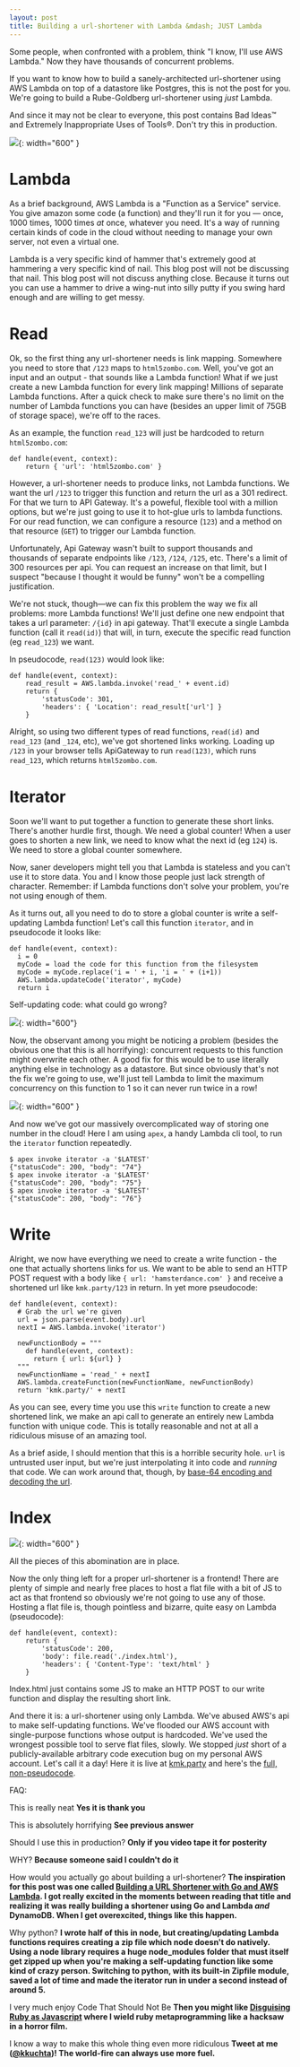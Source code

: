 ```yaml
---
layout: post
title: Building a url-shortener with Lambda &mdash; JUST Lambda
---
```


Some people, when confronted with a problem, think "I know, I'll use AWS Lambda." Now they have thousands of concurrent problems.

If you want to know how to build a sanely-architected url-shortener using AWS Lambda on top of a datastore like Postgres, this is not the post for you.  We're going to build a Rube-Goldberg url-shortener using *just* Lambda.

<!--break-->

And since it may not be clear to everyone, this post contains Bad Ideas&trade; and Extremely Inappropriate Uses of Tools&reg;.  Don't try this in production.

![](/assets/images/lambda_diagram.png){: width="600" }

# Lambda

As a brief background, AWS Lambda is a "Function as a Service" service.  You give amazon some code (a function) and they'll run it for you &mdash; once, 1000 times, 1000 times *at* once, whatever you need.  It's a way of running certain kinds of code in the cloud without needing to manage your own server, not even a virtual one.

Lambda is a very specific kind of hammer that's extremely good at hammering a very specific kind of nail.  This blog post will not be discussing that nail.  This blog post will not discuss anything close.  Because it turns out you can use a hammer to drive a wing-nut into silly putty if you swing hard enough and are willing to get messy.

# Read

Ok, so the first thing any url-shortener needs is link mapping.  Somewhere you need to store that `/123` maps to `html5zombo.com`.  Well, you've got an input and an output - that sounds like a Lambda function!  What if we just create a new Lambda function for every link mapping!  Millions of separate Lambda functions.  After a quick check to make sure there's no limit on the number of Lambda functions you can have (besides an upper limit of 75GB of storage space), we're off to the races.

As an example, the function `read_123` will just be hardcoded to return `html5zombo.com`:

```
def handle(event, context):
    return { 'url': 'html5zombo.com' }
```

However, a url-shortener needs to produce links, not Lambda functions.  We want the url `/123` to trigger this function and return the url as a 301 redirect.  For that we turn to API Gateway.  It's a poweful, flexible tool with a million options, but we're just going to use it to hot-glue urls to lambda functions.  For our read function, we can configure a resource (`123`) and a method on that resource (`GET`) to trigger our Lambda function.

Unfortunately, Api Gateway wasn't built to support thousands and thousands of separate endpoints like `/123`, `/124`, `/125`, etc.  There's a limit of 300 resources per api.  You can request an increase on that limit, but I suspect "because I thought it would be funny" won't be a compelling justification.

We're not stuck, though&mdash;we can fix this problem the way we fix all problems: more Lambda functions!  We'll just define one new endpoint that takes a url parameter: `/{id}` in api gateway.  That'll execute a single Lambda function (call it `read(id)`) that will, in turn, execute the specific read function (eg `read_123`) we want.

In pseudocode, `read(123)` would look like:

```
def handle(event, context):
    read_result = AWS.lambda.invoke('read_' + event.id)
    return {
        'statusCode': 301,
        'headers': { 'Location': read_result['url'] }
    }
```

Alright, so using two different types of read functions, `read(id)` and `read_123` (and `_124`, etc), we've got shortened links working.  Loading up `/123` in your browser tells ApiGateway to run `read(123)`, which runs `read_123`, which returns `html5zombo.com`.

# Iterator

Soon we'll want to put together a function to generate these short links.  There's another hurdle first, though.  We need a global counter!  When a user goes to shorten a new link, we need to know what the next id (eg `124`) is.  We need to store a global counter somewhere.

Now, saner developers might tell you that Lambda is stateless and you can't use it to store data.  You and I know those people just lack strength of character.  Remember: if Lambda functions don't solve your problem, you're not using enough of them.

As it turns out, all you need to do to store a global counter is write a self-updating Lambda function!  Let's call this function `iterator`, and in pseudocode it looks like:

```
def handle(event, context):
  i = 0
  myCode = load the code for this function from the filesystem
  myCode = myCode.replace('i = ' + i, 'i = ' + (i+1))
  AWS.lambda.updateCode('iterator', myCode)
  return i
```

Self-updating code: what could go wrong?

![](https://thumbor.forbes.com/thumbor/960x0/smart/https%3A%2F%2Fblogs-images.forbes.com%2Fmarkhughes%2Ffiles%2F2016%2F01%2FTerminator-2-1200x873.jpg){: width="600"}

Now, the observant among you might be noticing a problem (besides the obvious one that this is all horrifying):  concurrent requests to this function might overwrite each other.  A good fix for this would be to use literally anything else in technology as a datastore.  But since obviously that's not the fix we're going to use, we'll just tell Lambda to limit the maximum concurrency on this function to 1 so it can never run twice in a row!

![](/assets/images/lambda_concurrency.png){: width="600" }

And now we've got our massively overcomplicated way of storing one number in the cloud!  Here I am using `apex`, a handy Lambda cli tool, to run the `iterator` function repeatedly.

```
$ apex invoke iterator -a '$LATEST'
{"statusCode": 200, "body": "74"}
$ apex invoke iterator -a '$LATEST'
{"statusCode": 200, "body": "75"}
$ apex invoke iterator -a '$LATEST'
{"statusCode": 200, "body": "76"}
```

# Write

Alright, we now have everything we need to create a write function - the one that actually shortens links for us.  We want to be able to send an HTTP POST request with a body like `{ url: 'hamsterdance.com' }` and receive a shortened url like `kmk.party/123` in return.  In yet more pseudocode:

```
def handle(event, context):
  # Grab the url we're given
  url = json.parse(event.body).url
  nextI = AWS.lambda.invoke('iterator')
  
  newFunctionBody = """
    def handle(event, context):
      return { url: ${url} }
  """
  newFunctionName = 'read_' + nextI
  AWS.lambda.createFunction(newFunctionName, newFunctionBody)
  return 'kmk.party/' + nextI
```

As you can see, every time you use this `write` function to create a new shortened link, we make an api call to generate an entirely new Lambda function with unique code.  This is totally reasonable and not at all a ridiculous misuse of an amazing tool.

As a brief aside, I should mention that this is a horrible security hole.  `url` is untrusted user input, but we're just interpolating it into code and *running* that code.  We can work around that, though, by [base-64 encoding and decoding the url](https://github.com/kkuchta/url_shortener/blob/master/functions/write/main.py#L21).

# Index
![](/assets/images/lambda_diagram.png){: width="600" }

All the pieces of this abomination are in place.

Now the only thing left for a proper url-shortener is a frontend!  There are plenty of simple and nearly free places to host a flat file with a bit of JS to act as that frontend so obviously we're not going to use any of those.  Hosting a flat file is, though pointless and bizarre, quite easy on Lambda (pseudocode):

```
def handle(event, context):
    return {
        'statusCode': 200,
        'body': file.read('./index.html'),
        'headers': { 'Content-Type': 'text/html' }
    }
```

Index.html just contains some JS to make an HTTP POST to our write function and display the resulting short link.

And there it is: a url-shortener using only Lambda.  We've abused AWS's api to make self-updating functions.  We've flooded our AWS account with single-purpose functions whose output is hardcoded.  We've used the wrongest possible tool to serve flat files, slowly.  We stopped *just* short of a publicly-available arbitrary code execution bug on my personal AWS account.  Let's call it a day!  Here it is live at [kmk.party](https://kmk.party) and here's the [full, non-pseudocode](https://github.com/kkuchta/url_shortener).

FAQ:

This is really neat **Yes it is thank you**

This is absolutely horrifying **See previous answer**

Should I use this in production? **Only if you video tape it for posterity**

WHY? **Because someone said I couldn't do it**

How would you actually go about building a url-shortener? **The inspiration for this post was one called [Building a URL Shortener with Go and AWS Lambda](https://outcrawl.com/go-url-shortener-lambda/).  I got really excited in the moments between reading that title and realizing it was really building a shortener using Go and Lambda *and* DynamoDB.  When I get overexcited, things like this happen.**

Why python? **I wrote half of this in node, but creating/updating Lambda functions requires creating a zip file which node doesn't do natively.  Using a node library requires a huge node_modules folder that must itself get zipped up when you're making a self-updating function like some kind of crazy person.  Switching to python, with its built-in Zipfile module, saved a lot of time and made the iterator run in under a second instead of around 5.**

I very much enjoy Code That Should Not Be **Then you might like [Disguising Ruby as Javascript](/2017/07/disguising-ruby-as-javascript/) where I wield ruby metaprogramming like a hacksaw in a horror film.**

I know a way to make this whole thing even more ridiculous **Tweet at me ([@kkuchta](https://twitter.com/kkuchta))! The world-fire can always use more fuel.**

